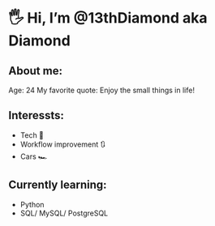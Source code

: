 <h1 align:"center">🖐️ Hi, I’m @13thDiamond aka <strong>Diamond</strong></h1>

## About me:
Age: 24
My favorite quote: Enjoy the small things in life!

## Interessts:
- Tech 🤖
- Workflow improvement 🔃
- Cars 🏎️

## Currently learning:
- Python
- SQL/ MySQL/ PostgreSQL
<!---
13thDiamond/13thDiamond is a ✨ special ✨ repository because its `README.md` (this file) appears on your GitHub profile.
You can click the Preview link to take a look at your changes.
--->

